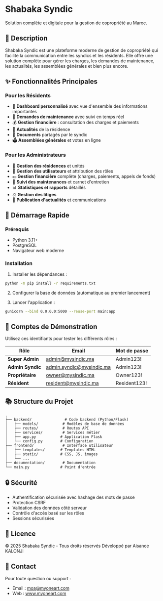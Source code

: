 # Shabaka Syndic

Solution complète et digitale pour la gestion de copropriété au Maroc.

## 🎯 Description

Shabaka Syndic est une plateforme moderne de gestion de copropriété qui facilite la communication entre les syndics et les résidents. Elle offre une solution complète pour gérer les charges, les demandes de maintenance, les actualités, les assemblées générales et bien plus encore.

## ✨ Fonctionnalités Principales

### Pour les Résidents
- 📱 **Dashboard personnalisé** avec vue d'ensemble des informations importantes
- 🔧 **Demandes de maintenance** avec suivi en temps réel
- 💰 **Gestion financière** : consultation des charges et paiements
- 📰 **Actualités** de la résidence
- 📄 **Documents** partagés par le syndic
- 🗳️ **Assemblées générales** et votes en ligne

### Pour les Administrateurs
- 🏢 **Gestion des résidences** et unités
- 👥 **Gestion des utilisateurs** et attribution des rôles
- 💵 **Gestion financière** complète (charges, paiements, appels de fonds)
- 🔧 **Suivi des maintenances** et carnet d'entretien
- 📊 **Statistiques et rapports** détaillés
- ⚖️ **Gestion des litiges**
- 📰 **Publication d'actualités** et communications

## 🚀 Démarrage Rapide

### Prérequis
- Python 3.11+
- PostgreSQL
- Navigateur web moderne

### Installation

1. Installer les dépendances :
```bash
python -m pip install -r requirements.txt
```

2. Configurer la base de données (automatique au premier lancement)

3. Lancer l'application :
```bash
gunicorn --bind 0.0.0.0:5000 --reuse-port main:app
```

## 👤 Comptes de Démonstration

Utilisez ces identifiants pour tester les différents rôles :

| Rôle | Email | Mot de passe |
|------|-------|--------------|
| **Super Admin** | admin@mysindic.ma | Admin123! |
| **Admin Syndic** | admin.syndic@mysindic.ma | Admin123! |
| **Propriétaire** | owner@mysindic.ma | Owner123! |
| **Résident** | resident@mysindic.ma | Resident123! |

## 📚 Structure du Projet

```
.
├── backend/               # Code backend (Python/Flask)
│   ├── models/           # Modèles de base de données
│   ├── routes/           # Routes API
│   ├── services/         # Services métier
│   ├── app.py           # Application Flask
│   └── config.py        # Configuration
├── frontend/             # Interface utilisateur
│   ├── templates/       # Templates HTML
│   ├── static/          # CSS, JS, images
│   └── ...
├── documentation/        # Documentation
└── main.py              # Point d'entrée

```

## 🔒 Sécurité

- Authentification sécurisée avec hashage des mots de passe
- Protection CSRF
- Validation des données côté serveur
- Contrôle d'accès basé sur les rôles
- Sessions sécurisées

## 📝 Licence

© 2025 Shabaka Syndic - Tous droits réservés
Développé par Aisance KALONJI

## 📧 Contact

Pour toute question ou support :
- Email : moa@myoneart.com
- Web : www.myoneart.com
